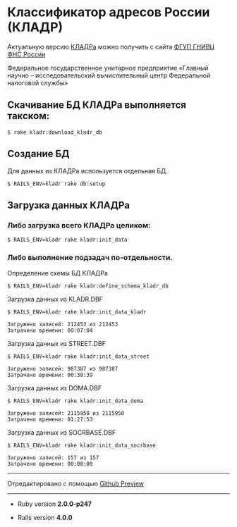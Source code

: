 # Классификатор адресов России (КЛАДР)

Актуальную версию  [КЛАДРа](http://www.gnivc.ru/inf_provision/classifiers_reference/kladr/)  можно получить с сайта  [ФГУП ГНИВЦ ФНС России](http://www.gnivc.ru)

Федеральное государственное унитарное предприятие «Главный научно – исследовательский вычислительный центр Федеральной налоговой службы»


## Скачивание БД КЛАДРа выполняется такском:

    $ rake kladr:download_kladr_db


## Создание БД

Для данных из КЛАДРа используется отдельная БД.

    $ RAILS_ENV=kladr rake db:setup

## Загрузка данных КЛАДРа

### Либо загрузка всего КЛАДРа целиком:

    $ RAILS_ENV=kladr rake kladr:init_data

### Либо выполнение подзадач по-отдельности.

Определение схемы БД КЛАДРа
 
    $ RAILS_ENV=kladr rake kladr:define_schema_kladr_db

Загрузка данных из KLADR.DBF

    $ RAILS_ENV=kladr rake kladr:init_data_kladr

    Загружено записей: 212453 из 212453
    Затрачено времени: 00:07:04


Загрузка данных из STREET.DBF

    $ RAILS_ENV=kladr rake kladr:init_data_street

    Загружено записей: 987387 из 987387
    Затрачено времени: 00:38:39


Загрузка данных из DOMA.DBF

    $ RAILS_ENV=kladr rake kladr:init_data_doma

    Загружено записей: 2115950 из 2115950
    Затрачено времени: 01:27:53


Загрузка данных из SOCRBASE.DBF

    $ RAILS_ENV=kladr rake kladr:init_data_socrbase

    Загружено записей: 157 из 157
    Затрачено времени: 00:00:00

----


Отредактировано с помощью [Github Preview](http://github-preview.herokuapp.com)

----

* Ruby version **2.0.0-p247**

* Rails version **4.0.0**
